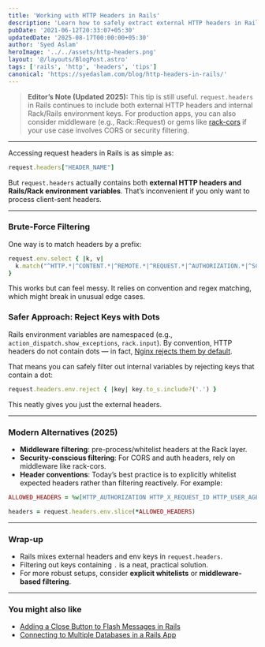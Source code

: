 ```yaml
---
title: 'Working with HTTP Headers in Rails'
description: 'Learn how to safely extract external HTTP headers in Rails while filtering out internal Rack and Rails environment variables.'
pubDate: '2021-06-12T20:33:07+05:30'
updatedDate: '2025-08-17T00:00:00+05:30'
author: 'Syed Aslam'
heroImage: '../../assets/http-headers.png'
layout: '@/layouts/BlogPost.astro'
tags: ['rails', 'http', 'headers', 'tips']
canonical: 'https://syedaslam.com/blog/http-headers-in-rails/'
---
```


> **Editor’s Note (Updated 2025):**
> This tip is still useful. `request.headers` in Rails continues to include both external HTTP headers and internal Rack/Rails environment keys.
> For production apps, you can also consider middleware (e.g., Rack::Request) or gems like [rack-cors](https://github.com/cyu/rack-cors) if your use case involves CORS or security filtering.

---

Accessing request headers in Rails is as simple as:

```ruby
request.headers["HEADER_NAME"]
```

But `request.headers` actually contains both **external HTTP headers and Rails/Rack environment variables**. That’s inconvenient if you only want to process client-sent headers.

---

### Brute-Force Filtering

One way is to match headers by a prefix:

```ruby
request.env.select { |k, v|
  k.match("^HTTP.*|^CONTENT.*|^REMOTE.*|^REQUEST.*|^AUTHORIZATION.*|^SCRIPT.*|^SERVER.*").
}
```

This works but can feel messy. It relies on convention and regex matching, which might break in unusual edge cases.

### Safer Approach: Reject Keys with Dots

Rails environment variables are namespaced (e.g., `action_dispatch.show_exceptions`, `rack.input`). By convention, HTTP headers do not contain dots — in fact, [Nginx rejects them by default](https://forum.nginx.org/read.php?2,44453,44472#msg-44472).

That means you can safely filter out internal variables by rejecting keys that contain a dot:

```ruby
request.headers.env.reject { |key| key.to_s.include?('.') }
```

This neatly gives you just the external headers.

---

### Modern Alternatives (2025)

- **Middleware filtering**: pre-process/whitelist headers at the Rack layer.
- **Security-conscious filtering**: For CORS and auth headers, rely on middleware like rack-cors.
- **Header conventions**: Today’s best practice is to explicitly whitelist expected headers rather than filtering reactively. For example:

```ruby
ALLOWED_HEADERS = %w[HTTP_AUTHORIZATION HTTP_X_REQUEST_ID HTTP_USER_AGENT]

headers = request.headers.env.slice(*ALLOWED_HEADERS)
```

---

### Wrap-up

- Rails mixes external headers and env keys in `request.headers`.
- Filtering out keys containing `.` is a neat, practical solution.
- For more robust setups, consider **explicit whitelists** or **middleware-based filtering**.

---

### You might also like

- [Adding a Close Button to Flash Messages in Rails](/blog/adding-a-close-button-to-flash-messages-in-rails)
- [Connecting to Multiple Databases in a Rails App](/blog/connecting-to-multiple-databases-in-a-rails-app)
